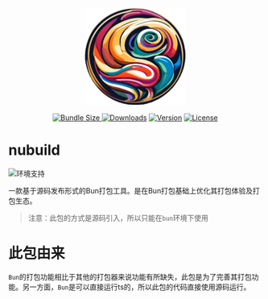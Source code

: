 <p align="center"><a href="https://github.com/renzp94/nubuild" target="_blank" rel="noopener noreferrer"><img width="200" src="./logo.png" alt="nubuild logo"></a></p>
<p align="center">
  <a href="https://bundlephobia.com/package/@nubuild/core">
    <img src="https://img.shields.io/bundlephobia/minzip/@nubuild/core?label=minzipped" alt="Bundle Size">
  </a>
  <a href="https://npmcharts.com/compare/@nubuild/core?minimal=true"><img src="https://img.shields.io/npm/dm/@nubuild/core.svg?sanitize=true" alt="Downloads"></a>
  <a href="https://www.npmjs.com/package/@nubuild/core"><img src="https://img.shields.io/npm/v/@nubuild/core.svg?sanitize=true" alt="Version"></a>
  <a href="https://www.npmjs.com/package/@nubuild/core"><img src="https://img.shields.io/badge/license-MIT-green" alt="License"></a>
</p>

# nubuild

![环境支持](https://img.shields.io/badge/支持环境-Bun-blue)

一款基于源码发布形式的Bun打包工具。是在Bun打包基础上优化其打包体验及打包生态。

> 注意：此包的方式是源码引入，所以只能在`bun`环境下使用

# 此包由来

`Bun`的打包功能相比于其他的打包器来说功能有所缺失，此包是为了完善其打包功能。另一方面，`Bun`是可以直接运行ts的，所以此包的代码直接使用源码运行。
